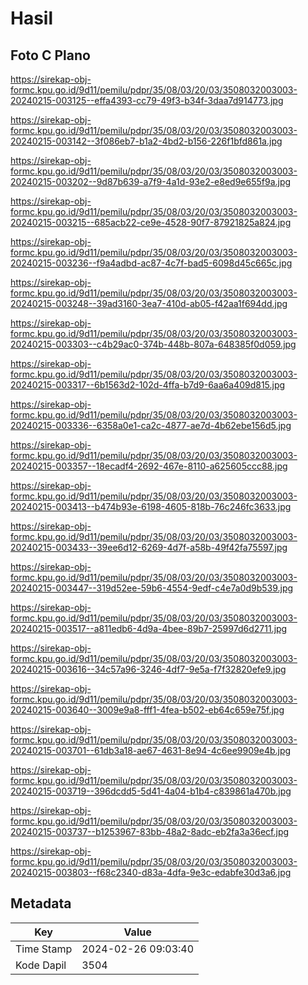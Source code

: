 # Hasil

## Foto C Plano

https://sirekap-obj-formc.kpu.go.id/9d11/pemilu/pdpr/35/08/03/20/03/3508032003003-20240215-003125--effa4393-cc79-49f3-b34f-3daa7d914773.jpg

https://sirekap-obj-formc.kpu.go.id/9d11/pemilu/pdpr/35/08/03/20/03/3508032003003-20240215-003142--3f086eb7-b1a2-4bd2-b156-226f1bfd861a.jpg

https://sirekap-obj-formc.kpu.go.id/9d11/pemilu/pdpr/35/08/03/20/03/3508032003003-20240215-003202--9d87b639-a7f9-4a1d-93e2-e8ed9e655f9a.jpg

https://sirekap-obj-formc.kpu.go.id/9d11/pemilu/pdpr/35/08/03/20/03/3508032003003-20240215-003215--685acb22-ce9e-4528-90f7-87921825a824.jpg

https://sirekap-obj-formc.kpu.go.id/9d11/pemilu/pdpr/35/08/03/20/03/3508032003003-20240215-003236--f9a4adbd-ac87-4c7f-bad5-6098d45c665c.jpg

https://sirekap-obj-formc.kpu.go.id/9d11/pemilu/pdpr/35/08/03/20/03/3508032003003-20240215-003248--39ad3160-3ea7-410d-ab05-f42aa1f694dd.jpg

https://sirekap-obj-formc.kpu.go.id/9d11/pemilu/pdpr/35/08/03/20/03/3508032003003-20240215-003303--c4b29ac0-374b-448b-807a-648385f0d059.jpg

https://sirekap-obj-formc.kpu.go.id/9d11/pemilu/pdpr/35/08/03/20/03/3508032003003-20240215-003317--6b1563d2-102d-4ffa-b7d9-6aa6a409d815.jpg

https://sirekap-obj-formc.kpu.go.id/9d11/pemilu/pdpr/35/08/03/20/03/3508032003003-20240215-003336--6358a0e1-ca2c-4877-ae7d-4b62ebe156d5.jpg

https://sirekap-obj-formc.kpu.go.id/9d11/pemilu/pdpr/35/08/03/20/03/3508032003003-20240215-003357--18ecadf4-2692-467e-8110-a625605ccc88.jpg

https://sirekap-obj-formc.kpu.go.id/9d11/pemilu/pdpr/35/08/03/20/03/3508032003003-20240215-003413--b474b93e-6198-4605-818b-76c246fc3633.jpg

https://sirekap-obj-formc.kpu.go.id/9d11/pemilu/pdpr/35/08/03/20/03/3508032003003-20240215-003433--39ee6d12-6269-4d7f-a58b-49f42fa75597.jpg

https://sirekap-obj-formc.kpu.go.id/9d11/pemilu/pdpr/35/08/03/20/03/3508032003003-20240215-003447--319d52ee-59b6-4554-9edf-c4e7a0d9b539.jpg

https://sirekap-obj-formc.kpu.go.id/9d11/pemilu/pdpr/35/08/03/20/03/3508032003003-20240215-003517--a811edb6-4d9a-4bee-89b7-25997d6d2711.jpg

https://sirekap-obj-formc.kpu.go.id/9d11/pemilu/pdpr/35/08/03/20/03/3508032003003-20240215-003616--34c57a96-3246-4df7-9e5a-f7f32820efe9.jpg

https://sirekap-obj-formc.kpu.go.id/9d11/pemilu/pdpr/35/08/03/20/03/3508032003003-20240215-003640--3009e9a8-fff1-4fea-b502-eb64c659e75f.jpg

https://sirekap-obj-formc.kpu.go.id/9d11/pemilu/pdpr/35/08/03/20/03/3508032003003-20240215-003701--61db3a18-ae67-4631-8e94-4c6ee9909e4b.jpg

https://sirekap-obj-formc.kpu.go.id/9d11/pemilu/pdpr/35/08/03/20/03/3508032003003-20240215-003719--396dcdd5-5d41-4a04-b1b4-c839861a470b.jpg

https://sirekap-obj-formc.kpu.go.id/9d11/pemilu/pdpr/35/08/03/20/03/3508032003003-20240215-003737--b1253967-83bb-48a2-8adc-eb2fa3a36ecf.jpg

https://sirekap-obj-formc.kpu.go.id/9d11/pemilu/pdpr/35/08/03/20/03/3508032003003-20240215-003803--f68c2340-d83a-4dfa-9e3c-edabfe30d3a6.jpg


## Metadata

| Key        | Value               |
| ---------- | ------------------- |
| Time Stamp | 2024-02-26 09:03:40 |
| Kode Dapil | 3504                |



